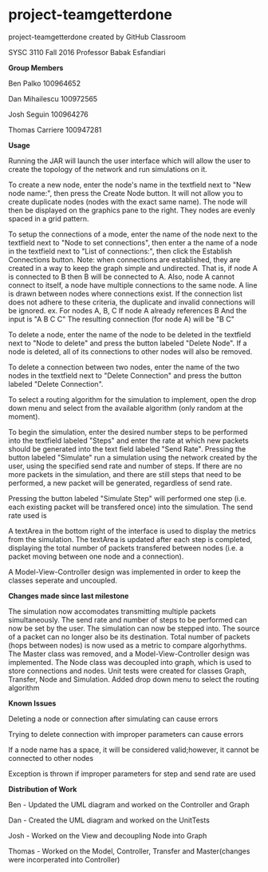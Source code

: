 # project-teamgetterdone
project-teamgetterdone created by GitHub Classroom

SYSC 3110 Fall 2016
Professor Babak Esfandiari

<B>Group Members </B>

Ben Palko 100964652

Dan Mihailescu	100972565

Josh Seguin	100964276

Thomas Carriere 100947281

<B>Usage</B>

Running the JAR will launch the user interface which will allow the user to create the topology of the network and run simulations on it.

To create a new node, enter the node's name in the textfield next to "New node name:", then press the Create Node button.
It will not allow you to create duplicate nodes (nodes with the exact same name). The node will then be displayed on the graphics pane to the right. They nodes are evenly spaced in a grid pattern.

To setup the connections of a mode, enter the name of the node next to the textfield next to "Node to set connections",
then enter a the name of a node in the textfield next to "List of connections:", then click the Establish Connections button.
Note: when connections are established, they are created in a way to keep the graph simple and undirected.
That is, if node A is connected to B then B will be connected to A. Also, node A cannot connect to itself, a node have multiple connections to the same node. A line is drawn between nodes where connections exist.
If the connection list does not adhere to these criteria, the duplicate and invalid connections will be ignored.
ex.
For nodes A, B, C
If node A already references B 
And the input is "A B C C"
The resulting connection (for node A) will be "B C"

To delete a node, enter the name of the node to be deleted in the textfield next to "Node to delete" and press the button labeled "Delete Node". If a node is deleted, all of its connections to other nodes will also be removed.

To delete a connection between two nodes, enter the name of the two nodes in the textfield next to "Delete Connection" and press the button labeled "Delete Connection".

To select a routing algorithm for the simulation to implement, open the drop down menu and select from the available algorithm (only random at the moment).

To begin the simulation, enter the desired number steps to be performed into the textfield labeled "Steps" and enter the rate at which new packets should be generated into the text field labeled "Send Rate". Pressing the button labeled "Simulate" run a simulation using the network created by the user, using the specified send rate and number of steps. If there are no more packets in the simulation, and there are still steps that need to be performed, a new packet will be generated, regardless of send rate.

Pressing the button labeled "Simulate Step" will performed one step (i.e. each existing packet will be transfered once) into the simulation. The send rate used is

A textArea in the bottom right of the interface is used to display the metrics from the simulation. The textArea is updated after each step is completed, displaying the total number of packets transfered between nodes (i.e. a packet moving between one node and a connection).

A Model-View-Controller design was implemented in order to keep the classes seperate and uncoupled.

<B>Changes made since last milestone</B>

The simulation now accomodates transmitting multiple packets simultaneously. The send rate and number of steps to be performed can now be set by the user. The simulation can now be stepped into. The source of a packet can no longer also be its destination. Total number of packets (hops between nodes) is now used as a metric to compare algorhythms.
The Master class was removed, and a Model-View-Controller design was implemented. 
The Node class was decoupled into graph, which is used to store connections and nodes.
Unit tests were created for classes Graph, Transfer, Node and Simulation.
Added drop down menu to select the routing algorithm

<B>Known Issues </B>

Deleting a node or connection after simulating can cause errors

Trying to delete connection with improper parameters can cause errors

If a node name has a space, it will be considered valid;however, it cannot be connected to other nodes

Exception is thrown if improper parameters for step and send rate are used

<B>Distribution of Work</B>

Ben - Updated the UML diagram and worked on the Controller and Graph

Dan - Created the UML diagram and worked on the UnitTests

Josh - Worked on the View and decoupling Node into Graph

Thomas - Worked on the Model, Controller, Transfer and Master(changes were incorperated into Controller)


